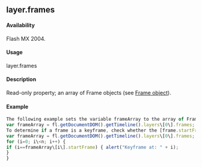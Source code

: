 ## layer.frames

#### Availability

Flash MX 2004.

#### Usage

layer.frames

#### Description

Read-only property; an array of Frame objects (see [Frame object](#_bookmark595)).

#### Example

```javascript
The following example sets the variable frameArray to the array of Frame objects for the frames in the current document:
var frameArray = fl.getDocumentDOM().getTimeline().layers\[0\].frames;
To determine if a frame is a keyframe, check whether the [frame.startFrame](#_bookmark637) property matches the array index, as shown in the following example:
var frameArray = fl.getDocumentDOM().getTimeline().layers\[0\].frames; var n = frameArray.length;
for (i=0; i\<n; i++) {
if (i==frameArray\[i\].startFrame) { alert("Keyframe at: " + i);
}
}

```